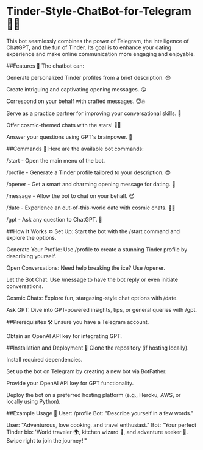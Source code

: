 # Tinder-Style-ChatBot-for-Telegram 🚀🔥
This bot seamlessly combines the power of Telegram, the intelligence of ChatGPT, and the fun of Tinder. Its goal is to enhance your dating experience and make online communication more engaging and enjoyable.

##Features 🎉
The chatbot can:

Generate personalized Tinder profiles from a brief description. 😎

Create intriguing and captivating opening messages. 😘

Correspond on your behalf with crafted messages. 😇🔥

Serve as a practice partner for improving your conversational skills. 🥰

Offer cosmic-themed chats with the stars! 🌟🔥

Answer your questions using GPT's brainpower. 🧠

##Commands 📜
Here are the available bot commands:

/start - Open the main menu of the bot.

/profile - Generate a Tinder profile tailored to your description. 😎

/opener - Get a smart and charming opening message for dating. 🥰

/message - Allow the bot to chat on your behalf. 😈

/date - Experience an out-of-this-world date with cosmic chats. 🌌🔥

/gpt - Ask any question to ChatGPT. 🧠

##How It Works ⚙️
Set Up: Start the bot with the /start command and explore the options.

Generate Your Profile: Use /profile to create a stunning Tinder profile by describing yourself.

Open Conversations: Need help breaking the ice? Use /opener.

Let the Bot Chat: Use /message to have the bot reply or even initiate conversations.

Cosmic Chats: Explore fun, stargazing-style chat options with /date.

Ask GPT: Dive into GPT-powered insights, tips, or general queries with /gpt.

##Prerequisites 🛠️
Ensure you have a Telegram account.

Obtain an OpenAI API key for integrating GPT.

##Installation and Deployment 🚀
Clone the repository (if hosting locally).

Install required dependencies.

Set up the bot on Telegram by creating a new bot via BotFather.

Provide your OpenAI API key for GPT functionality.

Deploy the bot on a preferred hosting platform (e.g., Heroku, AWS, or locally using Python).

##Example Usage 💬
User: /profile Bot: "Describe yourself in a few words."

User: "Adventurous, love cooking, and travel enthusiast." Bot: "Your perfect Tinder bio: 'World traveler 🌍, kitchen wizard 🍳, and adventure seeker 🚀. Swipe right to join the journey!'"
